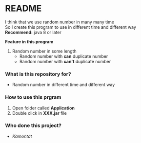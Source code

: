 # README #

I think that we use random number in many many time<br>
So I create this program to use in different time and different way <br>
**Recommend:** java 8 or later

**Feature in this program**
1) Random number in some length
    - Random number with **can** duplicate number
    - Random number with **can't** duplicate number

### What is this repository for? ###

- Random number in different time and different way

### How to use this prgram ###

1) Open folder called **Application**
2) Double click in **XXX.jar** file

### Who done this project? ###

- *Kamontat*